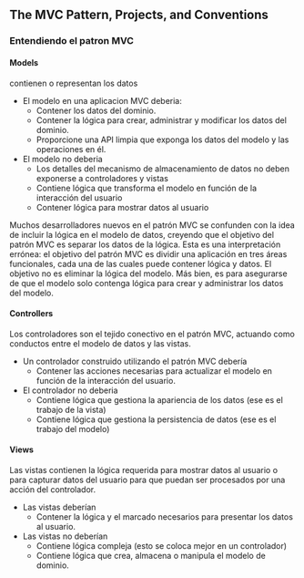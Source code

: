 ## The MVC Pattern, Projects, and Conventions

### Entendiendo el patron MVC

#### Models
contienen o representan los datos
* El modelo en una aplicacion MVC deberia: 
  * Contener los datos del dominio.
  * Contener la lógica para crear, administrar y modificar los datos del dominio.
  * Proporcione una API limpia que exponga los datos del modelo y las operaciones en él.
* El modelo no deberia
  * Los detalles del mecanismo de almacenamiento de datos no deben exponerse a controladores y vistas
  * Contiene lógica que transforma el modelo en función de la interacción del usuario
  * Contener lógica para mostrar datos al usuario

Muchos desarrolladores nuevos en el patrón MVC se confunden con la idea de incluir la lógica en el modelo de datos, creyendo que el objetivo del patrón MVC es separar los datos de la lógica. Esta es una interpretación errónea: el objetivo del patrón MVC es dividir una aplicación en tres áreas funcionales, cada una de las cuales puede contener lógica y datos. El objetivo no es eliminar la lógica del modelo. Más bien, es para asegurarse de que el modelo solo contenga lógica para crear y administrar los datos del modelo.

#### Controllers
Los controladores son el tejido conectivo en el patrón MVC, actuando como conductos entre el modelo de datos y las vistas.
* Un controlador construido utilizando el patrón MVC debería
  * Contener las acciones necesarias para actualizar el modelo en función de la interacción del usuario.
* El controlador no deberia
  * Contiene lógica que gestiona la apariencia de los datos (ese es el trabajo de la vista)
  * Contiene lógica que gestiona la persistencia de datos (ese es el trabajo del modelo)
  
#### Views
Las vistas contienen la lógica requerida para mostrar datos al usuario o para capturar datos del usuario para que puedan ser procesados por una acción del controlador.
* Las vistas deberían
  * Contener la lógica y el marcado necesarios para presentar los datos al usuario.
* Las vistas no deberían
  * Contiene lógica compleja (esto se coloca mejor en un controlador)
  * Contiene lógica que crea, almacena o manipula el modelo de dominio.

